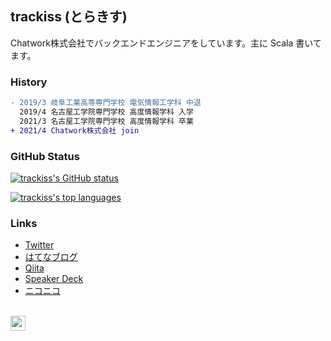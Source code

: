 ## trackiss (とらきす)

Chatwork株式会社でバックエンドエンジニアをしています。主に Scala 書いてます。

### History

```diff
- 2019/3 岐阜工業高等専門学校 電気情報工学科 中退
  2019/4 名古屋工学院専門学校 高度情報学科 入学
  2021/3 名古屋工学院専門学校 高度情報学科 卒業
+ 2021/4 Chatwork株式会社 join
```

### GitHub Status

[![trackiss's GitHub status](https://github-readme-stats.vercel.app/api?username=trackiss&show_icons=true&count_private=true&hide=issues&theme=dracula)](https://github.com/trackiss?tab=repositories)

[![trackiss's top languages](https://github-readme-stats.vercel.app/api/top-langs/?username=trackiss&hide=html,css,javascript&theme=dracula)](https://github.com/trackiss?tab=repositories)

### Links

- [Twitter](https://twitter.com/twi_trackiss)
- [はてなブログ](https://trackiss.hateblo.jp)
- [Qiita](https://qiita.com/trackiss)
- [Speaker Deck](https://speakerdeck.com/trackiss)
- [ニコニコ](https://www.nicovideo.jp/user/44928846)

<!--

### (Currently Learning) Skils

<table>
  <tbody>
    <tr align="center">
      <td>Scala</td>
      <td>Kotlin</td>
      <td>Haxe</td>
      <td>C#</td>
      <td>TypeScript</td>
    </tr>
    <tr align="center">
      <td>
        <a href="https://www.scala-lang.org/">
          <img width="64" src="https://cdn.jsdelivr.net/npm/simple-icons@3.4.0/icons/scala.svg">
        </a>
      </td>
      <td>
        <a href="https://kotlinlang.org/">
          <img width="64" src="https://cdn.jsdelivr.net/npm/simple-icons@3.4.0/icons/kotlin.svg">
        </a>
      </td>
      <td>
        <a href="https://haxe.org/">
          <img width="64" src="https://cdn.jsdelivr.net/npm/simple-icons@3.4.0/icons/haxe.svg">
        </a>
      </td>
      <td>
        <a href="https://github.com/dotnet/csharplang">
          <img width="64" src="https://cdn.jsdelivr.net/npm/simple-icons@3.4.0/icons/csharp.svg">
        </a>
      </td>
      <td>
        <a href="https://www.typescriptlang.org/">
          <img width="64" src="https://cdn.jsdelivr.net/npm/simple-icons@3.4.0/icons/typescript.svg">
        </a>
      </td>
    </tr>
  </tbody>
</table>

- and
  - DDD, (Hexagonal | Onion | Clean) Architecture
  - 関数型プログラミング
  - 圏論
  - 巨大数
- etc...

### Social

<table>
  <tbody>
    <tr align="center">
      <td>GitHub</td>
      <td>Twitter</td>
      <td>Qiita</td>
      <td>Speaker Deck</td>
      <td>niconico</td>
    </tr>
    <tr align="center">
      <td>
        <a href="https://github.com/trackiss">
          <img width="64" src="https://cdn.jsdelivr.net/npm/simple-icons@3.4.0/icons/github.svg">
        </a>
      </td>
      <td>
        <a href="https://twitter.com/trackiss">
          <img width="64" src="https://cdn.jsdelivr.net/npm/simple-icons@3.4.0/icons/twitter.svg">
        </a>
      </td>
      <td>
        <a href="https://qiita.com/trackiss">
          <img width="64" src="https://cdn.jsdelivr.net/npm/simple-icons@3.4.0/icons/qiita.svg">
        </a>
      </td>
      <td>
        <a href="https://speakerdeck.com/trackiss">
          <img width="64" src="https://cdn.jsdelivr.net/npm/simple-icons@3.4.0/icons/speakerdeck.svg">
        </a>
      </td>
      <td>
        <a href="https://www.nicovideo.jp/user/44928846/video">
          <img width="64" src="https://cdn.jsdelivr.net/npm/simple-icons@3.4.0/icons/niconico.svg">
        </a>
      </td>
    </tr>
  </tbody>
</table>

-->

<br>

<img text-align="left" height="24" src="https://profile-counter.glitch.me/trackiss/count.svg">

